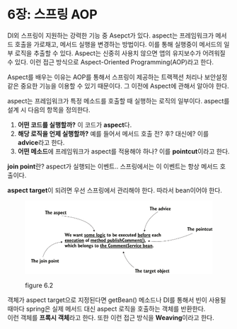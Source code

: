 # 6장: 스프링 AOP

DI외 스프링이 지원하는 강력한 기능 중 Asepct가 있다. aspect는 프레임워크가 메서드 호출을 가로채고, 메서드 실행을 변경하는 방법이다. 이를 통해 실행중이 메서드의 일부 로직을 추출할 수 있다. Aspect는 신중히 사용치 않으면 앱의 유지보수가 어려워질 수 있다. 이런 접근 방식으로 Aspect-Oriented Programming(AOP)라고 한다.

Aspect를 배우는 이유는 AOP를 통해서 스프링이 제공하는 트랙젝션 처리나 보안설정 같은 중요한 기능을 이용할 수 있기 때문이다. 그 이전에 Aspect에 관해서 알아야 한다.

aspect는 프레임워크가 특정 메소드를 호출할 때 실행하는 로직의 일부이다. aspect를 설계 시 다음의 항목을 정의한다.

1. **어떤 코드를 실행할까?** 이 코드가 **aspect**다.
2. **해당 로직을 언제 실행할까?** 예를 들어서 메서드 호출 전? 후? 대신에? 이를 **advice**라고 한다.
3. **어떤 메소드**에 프레임워크가 aspect를 적용해야 하나? 이를 **pointcut**이라고 한다.

**join point**란? aspect가 실행되는 이벤트.. 스프링에서는 이 이벤트는 항상 메서드 호출이다.

**aspect target**이 되려면 우선 스프링에서 관리해야 한다. 따라서 bean이어야 한다.

<figure><img src="../../.gitbook/assets/image (3).png" alt=""><figcaption><p>figure 6.2</p></figcaption></figure>

객체가 aspect target으로 지정된다면 getBean() 메소드나 DI를 통해서 빈이 사용될때마다 spring은 실제 메서드 대신 aspect 로직을 호출하는 객체를 반환한다. \
이런 객체를 **프록시 객체**라고 한다. 또한 이런 접근 방식을 **Weaving**이라고 한다.
